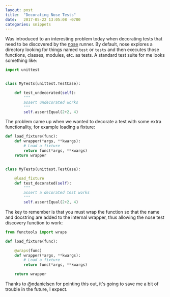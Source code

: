 ```yaml
---
layout: post
title:  "Decorating Nose Tests"
date:   2017-05-22 13:05:08 -0700
categories: snippets
---
```


Was introduced to an interesting problem today when decorating tests that need to be discovered by the [nose](https://pypi.python.org/pypi/nose/1.3.7) runner. By default, nose explores a directory looking for things named `test` or `tests` and then executes those functions, classes, modules, etc. as tests. A standard test suite for me looks something like:

```python
import unittest


class MyTests(unittest.TestCase):

    def test_undecorated(self):
        """
        assert undecorated works
        """
        self.assertEqual(2+2, 4)
```

The problem came up when we wanted to decorate a test with some extra functionality, for example loading a fixture:

```python
def load_fixture(func):
    def wrapper(*args, **kwargs):
        # Load a fixture
        return func(*args, **kwargs)
    return wrapper


class MyTests(unittest.TestCase):

    @load_fixture
    def test_decorated(self):
        """
        assert a decorated test works
        """
        self.assertEqual(2+2, 4)
```

The key to remember is that you must wrap the function so that the name and docstring are added to the internal wrapper, thus allowing the nose test discovery function to work:

```python
from functools import wraps

def load_fixture(func):

    @wraps(func)
    def wrapper(*args, **kwargs):
        # Load a fixture
        return func(*args, **kwargs)

    return wrapper
```

Thanks to [@ndanielsen](https://github.com/ndanielsen/) for pointing this out, it's going to save me a bit of trouble in the future, I expect. 
